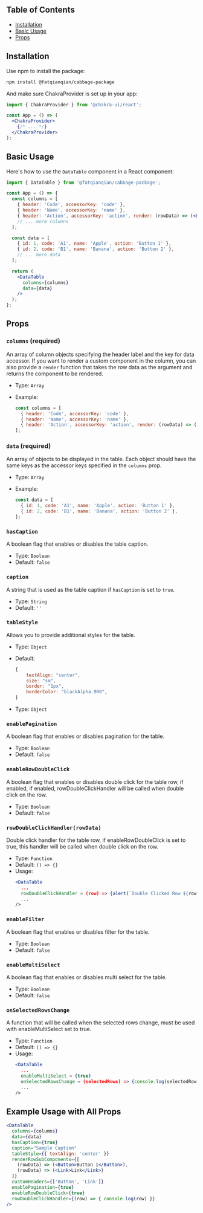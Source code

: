 ## Table of Contents
- [Installation](#installation)
- [Basic Usage](#basic-usage)
- [Props](#props)

## Installation

Use npm to install the package:

```bash
npm install @fatqianqian/cabbage-package
```

And make sure ChakraProvider is set up in your app:

```jsx
import { ChakraProvider } from '@chakra-ui/react';

const App = () => (
  <ChakraProvider>
    {/* ... */}
  </ChakraProvider>
);
```

## Basic Usage

Here's how to use the `DataTable` component in a React component:

```jsx
import { DataTable } from '@fatqianqian/cabbage-package';

const App = () => {
  const columns = [
    { header: 'Code', accessorKey: 'code' },
    { header: 'Name', accessorKey: 'name' },
    { header: 'Action', accessorKey: 'action', render: (rowData) => (<Button>{rowData.action}</Button>)}
    // ... more columns
  ];

  const data = [
    { id: 1, code: 'A1', name: 'Apple', action: 'Button 1' },
    { id: 2, code: 'B1', name: 'Banana', action: 'Button 2' },
    // ... more data
  ];

  return (
    <DataTable
      columns={columns}
      data={data}
    />
  );
};
```

## Props

### `columns` (required)

An array of column objects specifying the header label and the key for data accessor.
If you want to render a custom component in the column, you can also provide a `render` function that takes the row data as the argument and returns the component to be rendered.

- Type: `Array`
- Example:

  ```jsx
  const columns = [
    { header: 'Code', accessorKey: 'code' },
    { header: 'Name', accessorKey: 'name' },
    { header: 'Action', accessorKey: 'action', render: (rowData) => (<Button>{rowData.action}</Button>)}
  ];
  ```

### `data` (required)

An array of objects to be displayed in the table. Each object should have the same keys as the accessor keys specified in the `columns` prop.


- Type: `Array`
- Example:

  ```jsx
  const data = [
    { id: 1, code: 'A1', name: 'Apple', action: 'Button 1' },
    { id: 2, code: 'B1', name: 'Banana', action: 'Button 2' },
  ];
  ```

### `hasCaption`

A boolean flag that enables or disables the table caption.

- Type: `Boolean`
- Default: `false`

### `caption`

A string that is used as the table caption if `hasCaption` is set to `true`.

- Type: `String`
- Default: `''`

### `tableStyle`

Allows you to provide additional styles for the table.

- Type: `Object`
- Default: 
    ```jsx 
    {
        textAlign: "center",
        size: "sm",
        border: "1px",
        borderColor: "blackAlpha.900",
    }
    ```

- Type: `Object`

### `enablePagination`

A boolean flag that enables or disables pagination for the table.

- Type: `Boolean`
- Default: `false`

### `enableRowDoubleClick`

A boolean flag that enables or disables double click for the table row, if enabled, if enabled, rowDoubleClickHandler will be called when double click on the row.

- Type: `Boolean`
- Default: `false`

### `rowDoubleClickHandler(rowData)`

Double click handler for the table row, if enableRowDoubleClick is set to true, this handler will be called when double click on the row.

- Type: `Function`
- Default: `() => {}`
- Usage: 
    ```jsx
    <DataTable
      ...
      rowDoubleClickHandler = (row) => {alert(`Double Clicked Row ${row.id}`)},
      ...
    />
    ```

### `enableFilter`

A boolean flag that enables or disables filter for the table.

- Type: `Boolean`
- Default: `false`

### `enableMultiSelect`

A boolean flag that enables or disables multi select for the table.

- Type: `Boolean`
- Default: `false`

### `onSelectedRowsChange`

A function that will be called when the selected rows change, must be used with enableMultiSelect set to true.

- Type: `Function`
- Default: `() => {}`
- Usage: 
    ```jsx
    <DataTable
      ...
      enableMultiSelect = {true}
      onSelectedRowsChange = (selectedRows) => {console.log(selectedRows)},
      ...
    />
    ```

## Example Usage with All Props

```jsx
<DataTable
  columns={columns}
  data={data}
  hasCaption={true}
  caption="Sample Caption"
  tableStyle={{ textAlign: 'center' }}
  renderRowSubComponents={[
    (rowData) => (<Button>Button 1</Button>),
    (rowData) => (<Link>Link</Link>)
  ]}
  customHeaders={['Button', 'Link']}
  enablePagination={true}
  enableRowDoubleClick={true}
  rowDoubleClickHandler={(row) => { console.log(row) }}
/>
```